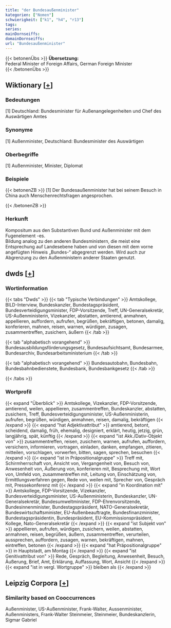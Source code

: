 ```yaml
---
title: "der Bundesaußenminister"
kategorien: ["Nomen"]
schwierigkeit: ["k1", "h4", "r13"]
tags:
series:
mainDornseiffs:
domainDornseiffs:
url: "Bundesaußenminister"
---
```


{{< betonenÜbs >}}
**Übersetzung:**  
Federal Minister of Foreign Affairs, German Foreign Minister  
{{< /betonenÜbs >}}

## Wiktionary [[+](https://de.wiktionary.org/wiki/Bundesaußenminister)]

### Bedeutungen
[1] Deutschland: Bundesminister für Außenangelegenheiten und Chef des Auswärtigen Amtes  

### Synonyme
[1] Außenminister, Deutschland: Bundesminister des Auswärtigen  

### Oberbegriffe
[1] Außenminister, Minister, Diplomat  

### Beispiele
{{< betonenZB >}}
[1] Der Bundesaußenminister hat bei seinem Besuch in China auch Menschenrechtsfragen angesprochen.  

{{< /betonenZB >}}
### Herkunft
Kompositum aus den Substantiven Bund und Außenminister mit dem Fugenelement -es.  
Bildung analog zu den anderen Bundesministern, die meist eine Entsprechung auf Landesebene haben und von diesen mit dem vorne angefügten Hinweis „Bundes-“ abgegrenzt werden. Wird auch zur Abgrenzung zu den Außenministern anderer Staaten genutzt.  



## dwds [[+](https://www.dwds.de/wb/Bundesaußenminister)]

### Wortinformation
{{< tabs "Dwds" >}}
{{< tab "Typische Verbindungen" >}}
Amtskollege, BILD-Interview, Bundeskanzler, Bundestagspräsident, Bundesverteidigungsminister, FDP-Vorsitzende, Treff, UN-Generalsekretär, US-Außenministerin, Vizekanzler, abstatten, amtierend, anmahnen, appellieren, auffordern, aufrufen, begrüßen, bekräftigen, betonen, damalig, konferieren, mahnen, reisen, warnen, würdigen, zusagen, zusammentreffen, zusichern, äußern
{{< /tab >}}

{{< tab "alphabetisch vorangehend" >}}
Bundesausbildungsförderungsgesetz, Bundesaufsichtsamt, Bundesarmee, Bundesarchiv, Bundesarbeitsministerium
{{< /tab >}}

{{< tab "alphabetisch vorangehend" >}}
Bundesautobahn, Bundesbahn, Bundesbahnbedienstete, Bundesbank, Bundesbankgesetz
{{< /tab >}}

{{< /tabs >}}

### Wortprofil
{{< expand "Überblick" >}} Amtskollege, Vizekanzler, FDP-Vorsitzende, amtierend, weilen, appellieren, zusammentreffen, Bundeskanzler, abstatten, zusichern, Treff, Bundesverteidigungsminister, US-Außenministerin, aufrufen, begrüßen, würdigen, anmahnen, reisen, damalig, bekräftigen {{< /expand >}}
{{< expand "hat Adjektivattribut" >}} amtierend, betont, scheidend, damalig, früh, ehemalig, designiert, erklärt, heutig, jetzig, grün, langjährig, spät, künftig {{< /expand >}}
{{< expand "ist Akk./Dativ-Objekt von" >}} zusammentreffen, reisen, zusichern, warnen, aufrufen, auffordern, versichern, informieren, vortragen, einladen, danken, empfangen, zitieren, mitteilen, vorschlagen, vorwerfen, bitten, sagen, sprechen, besuchen {{< /expand >}}
{{< expand "ist in Präpositionalgruppe" >}} Treff mit, Schirmherrschaft von, Ansicht von, Vergangenheit von, Besuch von, Anwesenheit von, Äußerung von, konferieren mit, Besprechung mit, Wort von, Umfeld von, zusammentreffen mit, Leitung von, Einschätzung von, Ermittlungsverfahren gegen, Rede von, weilen mit, Sprecher von, Gespräch mit, Pressekonferenz mit {{< /expand >}}
{{< expand "in Koordination mit" >}} Amtskollege, FDP-Vorsitzende, Vizekanzler, Bundesverteidigungsminister, US-Außenministerin, Bundeskanzler, UN-Generalsekretär, Bundesumweltminister, FDP-Ehrenvorsitzende, Bundesinnenminister, Bundestagspräsident, NATO-Generalsekretär, Bundeswirtschaftsminister, EU-Außenbeauftragte, Bundesfinanzminister, Bundestagspräsidentin, Bundespräsident, EU-Kommissionspräsident, Kollege, Nato-Generalsekretär {{< /expand >}}
{{< expand "ist Subjekt von" >}} appellieren, aufrufen, würdigen, zusichern, weilen, abstatten, anmahnen, reisen, begrüßen, äußern, zusammentreffen, verurteilen, aussprechen, auffordern, zusagen, warnen, bekräftigen, mahnen, eintreffen, betonen {{< /expand >}}
{{< expand "hat Präpositionalgruppe" >}} in Hauptstadt, am Montag {{< /expand >}}
{{< expand "ist Genitivattribut von" >}} Rede, Gespräch, Begleitung, Anwesenheit, Besuch, Äußerung, Brief, Amt, Erklärung, Auffassung, Wort, Ansicht {{< /expand >}}
{{< expand "ist in vergl. Wortgruppe" >}} bleiben als {{< /expand >}}

## Leipzig Corpora [[+](https://corpora.uni-leipzig.de/en/res?word=Bundesaußenminister&corpusId=deu_newscrawl-public_2018)]


### Similarity based on Cooccurrences
Außenminister, US-Außenminister, Frank-Walter, Aussenminister, Außenministers, Frank-Walter Steinmeier, Steinmeier, Bundeskanzlerin, Sigmar Gabriel

